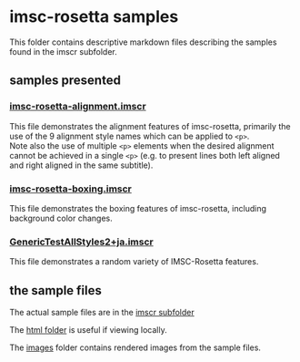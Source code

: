 # imsc-rosetta samples

This folder contains descriptive markdown files describing the samples found in the imscr subfolder.

## samples presented

### [imsc-rosetta-alignment.imscr](./imsc-rosetta-alignment.imscr.md)

This file demonstrates the alignment features of imsc-rosetta, primarily the use of the 9 alignment style names which can be applied to `<p>`.  
Note also the use of multiple `<p>` elements when the desired alignment cannot be achieved in a single `<p>` (e.g. to present lines both left aligned and right aligned in the same subtitle).

### [imsc-rosetta-boxing.imscr](./imsc-rosetta-boxing.imscr.md)

This file demonstrates the boxing features of imsc-rosetta, including background color changes.

### [GenericTestAllStyles2+ja.imscr](./GenericTestAllStyles2+ja.imscr.md)

This file demonstrates a random variety of IMSC-Rosetta features.


## the sample files

The actual sample files are in the [imscr subfolder](./imscr)

The [html folder](./html) is useful if viewing locally.

The [images](./images) folder contains rendered images from the sample files.

